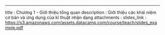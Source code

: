 ---
title       : Chương 1 - Giới thiệu tổng quan
description : Giới thiệu các khái niệm cơ bản và ứng dụng của kĩ thuật nhận dạng
attachments :
  slides_link : https://s3.amazonaws.com/assets.datacamp.com/course/teach/slides_example.pdf


